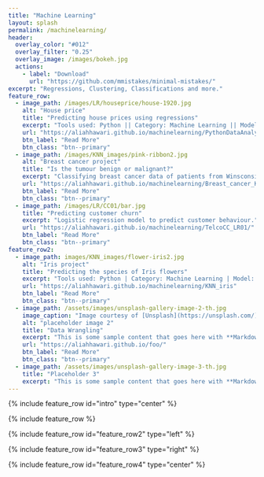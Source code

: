```yaml
---
title: "Machine Learning"
layout: splash
permalink: /machinelearning/
header:
  overlay_color: "#012"
  overlay_filter: "0.25"
  overlay_image: /images/bokeh.jpg
  actions:
    - label: "Download"
      url: "https://github.com/mmistakes/minimal-mistakes/"
excerpt: "Regressions, Clustering, Classifications and more."
feature_row:
  - image_path: /images/LR/houseprice/house-1920.jpg
    alt: "House price"
    title: "Predicting house prices using regressions"
    excerpt: "Tools used: Python || Category: Machine Learning || Models: Linear and Ridge regression"
    url: "https://aliahhawari.github.io/machinelearning/PythonDataAnalysis"
    btn_label: "Read More"
    btn_class: "btn--primary"
  - image_path: /images/KNN_images/pink-ribbon2.jpg
    alt: "Breast cancer project"
    title: "Is the tumour benign or malignant?"
    excerpt: "Classifying breast cancer data of patients from Winsconsin using KNN."
    url: "https://aliahhawari.github.io/machinelearning/Breast_cancer_KNN"
    btn_label: "Read More"
    btn_class: "btn--primary"
  - image_path: /images/LR/CC01/bar.jpg
    title: "Predicting customer churn"
    excerpt: "Logistic regression model to predict customer behaviour."
    url: "https://aliahhawari.github.io/machinelearning/TelcoCC_LR01/"
    btn_label: "Read More"
    btn_class: "btn--primary"
feature_row2:
  - image_path: images/KNN_images/flower-iris2.jpg
    alt: "Iris project"
    title: "Predicting the species of Iris flowers"
    excerpt: "Tools used: Python | Category: Machine Learning | Model: KNN Classifier"
    url: "https://aliahhawari.github.io/machinelearning/KNN_iris"
    btn_label: "Read More"
    btn_class: "btn--primary"
  - image_path: /assets/images/unsplash-gallery-image-2-th.jpg
    image_caption: "Image courtesy of [Unsplash](https://unsplash.com/)"
    alt: "placeholder image 2"
    title: "Data Wrangling"
    excerpt: "This is some sample content that goes here with **Markdown** formatting."
    url: "https://aliahhawari.github.io/foo/"
    btn_label: "Read More"
    btn_class: "btn--primary"
  - image_path: /assets/images/unsplash-gallery-image-3-th.jpg
    title: "Placeholder 3"
    excerpt: "This is some sample content that goes here with **Markdown** formatting."
---
```


{% include feature_row id="intro" type="center" %}

{% include feature_row %}

{% include feature_row id="feature_row2" type="left" %}

{% include feature_row id="feature_row3" type="right" %}

{% include feature_row id="feature_row4" type="center" %}
